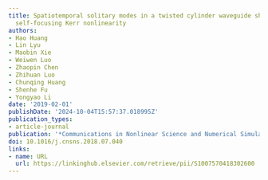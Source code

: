 ```yaml
---
title: Spatiotemporal solitary modes in a twisted cylinder waveguide shell with the
  self-focusing Kerr nonlinearity
authors:
- Hao Huang
- Lin Lyu
- Maobin Xie
- Weiwen Luo
- Zhaopin Chen
- Zhihuan Luo
- Chunqing Huang
- Shenhe Fu
- Yongyao Li
date: '2019-02-01'
publishDate: '2024-10-04T15:57:37.018995Z'
publication_types:
- article-journal
publication: '*Communications in Nonlinear Science and Numerical Simulation*'
doi: 10.1016/j.cnsns.2018.07.040
links:
- name: URL
  url: https://linkinghub.elsevier.com/retrieve/pii/S1007570418302600
---
```

